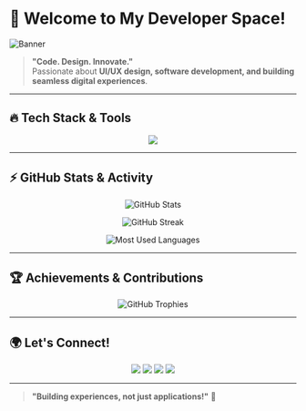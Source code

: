 # 🚀 Welcome to My Developer Space!  

![Banner](https://readme-headers.vercel.app/api?text=Enthusiastic%20Designer%20and%20Developer!&color=gradient)

> **"Code. Design. Innovate."**  
> Passionate about **UI/UX design, software development, and building seamless digital experiences**.

---

## 🔥 Tech Stack & Tools

<p align="center">
  <img src="https://skillicons.dev/icons?i=html,css,js,react,nextjs,tailwind,bootstrap,nodejs,express,mysql,mongodb,postgres,python,linux,git,figma,blender,photoshop" />
</p>

---

## ⚡ GitHub Stats & Activity

<p align="center">
  <img src="https://github-readme-stats.vercel.app/api?username=MadhavSinha007&show_icons=true&theme=radical" alt="GitHub Stats" />
</p>

<p align="center">
  <img src="https://github-readme-streak-stats.herokuapp.com/?user=MadhavSinha007&theme=radical" alt="GitHub Streak" />
</p>

<p align="center">
  <img src="https://github-readme-stats.vercel.app/api/top-langs?username=MadhavSinha007&show_icons=true&layout=compact&theme=radical" alt="Most Used Languages" />
</p>

---

## 🏆 Achievements & Contributions

<p align="center">
  <img src="https://github-profile-trophy.vercel.app/?username=MadhavSinha007&theme=onedark" alt="GitHub Trophies" />
</p>

---

## 🌍 Let's Connect!

<p align="center">
  <a href="https://x.com/Madhaavvvv"><img src="https://img.shields.io/badge/Twitter-%230f1419?style=for-the-badge&logo=x&logoColor=white" /></a>
  <a href="https://www.linkedin.com/in/madhav-sinha"><img src="https://img.shields.io/badge/LinkedIn-%230a77b6?style=for-the-badge&logo=linkedin&logoColor=white" /></a>
  <a href="https://www.instagram.com/_madhav_sinha_"><img src="https://img.shields.io/badge/Instagram-%23F35369?style=for-the-badge&logo=instagram&logoColor=white" /></a>
  <a href="https://codepen.io/MadhavSinha007"><img src="https://img.shields.io/badge/CodePen-black?style=for-the-badge&logo=codepen&logoColor=white" /></a>
</p>

---

> **"Building experiences, not just applications!"** 🚀
